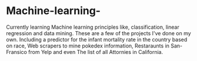 # Machine-learning-
Currently learning Machine learning principles like, classification, linear regression and data mining.
These are a few of the projects I've done on my own.
Including a predictor for the infant mortality rate in the country based on race, Web scrapers to mine pokedex information, Restaraunts in San-Fransico from Yelp and even The list of all Attornies in California.
